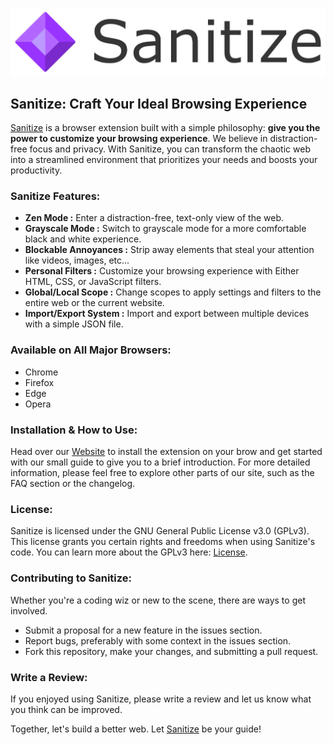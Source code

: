 ![Sanitize](./assets/markdown.png)

## Sanitize: Craft Your Ideal Browsing Experience

[Sanitize](https://redeemedspoon.github.io/Sanitize/) is a browser extension built with a simple philosophy: **give you the power to customize your browsing experience**. We believe in distraction-free focus and privacy. With Sanitize, you can transform the chaotic web into a streamlined environment that prioritizes your needs and boosts your productivity.

### Sanitize Features:

- **Zen Mode :** Enter a distraction-free, text-only view of the web.
- **Grayscale Mode :** Switch to grayscale mode for a more comfortable black and white experience.
- **Blockable Annoyances :** Strip away elements that steal your attention like videos, images, etc...
- **Personal Filters :** Customize your browsing experience with Either HTML, CSS, or JavaScript filters.
- **Global/Local Scope :** Change scopes to apply settings and filters to the entire web or the current website.
- **Import/Export System :** Import and export between multiple devices with a simple JSON file.

### Available on All Major Browsers:

- Chrome
- Firefox
- Edge
- Opera

### Installation & How to Use:

Head over our [Website](https://redeemedspoon.github.io/Sanitize/) to install the extension on your brow and get started with our small guide to give you to a brief introduction. For more detailed information, please feel free to explore other parts of our site, such as the FAQ section or the changelog.

### License:

Sanitize is licensed under the GNU General Public License v3.0 (GPLv3). This license grants you certain rights and freedoms when using Sanitize's code. You can learn more about the GPLv3 here: [License](./LICENSE).

### Contributing to Sanitize:

Whether you're a coding wiz or new to the scene, there are ways to get involved.

- Submit a proposal for a new feature in the issues section.
- Report bugs, preferably with some context in the issues section.
- Fork this repository, make your changes, and submitting a pull request.

### Write a Review:

If you enjoyed using Sanitize, please write a review and let us know what you think can be improved.

Together, let's build a better web. Let [Sanitize](https://redeemedspoon.github.io/Sanitize/) be your guide!
